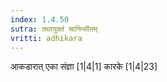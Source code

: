 ```yaml
---
index: 1.4.50
sutra: तथायुक्तं चानिप्सीतम्
vritti: adhikara
---
```


 आकडारात् एका संज्ञा [1|4|1]  कारके [1|4|23] 